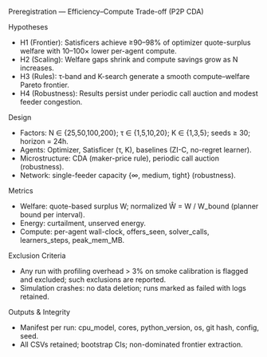 Preregistration — Efficiency–Compute Trade-off (P2P CDA)

Hypotheses
- H1 (Frontier): Satisficers achieve ≥90–98% of optimizer quote-surplus welfare with 10–100× lower per-agent compute.
- H2 (Scaling): Welfare gaps shrink and compute savings grow as N increases.
- H3 (Rules): τ-band and K-search generate a smooth compute–welfare Pareto frontier.
- H4 (Robustness): Results persist under periodic call auction and modest feeder congestion.

Design
- Factors: N ∈ {25,50,100,200}; τ ∈ {1,5,10,20}; K ∈ {1,3,5}; seeds ≥ 30; horizon = 24h.
- Agents: Optimizer, Satisficer (τ, K), baselines (ZI-C, no-regret learner).
- Microstructure: CDA (maker-price rule), periodic call auction (robustness).
- Network: single-feeder capacity {∞, medium, tight} (robustness).

Metrics
- Welfare: quote-based surplus W; normalized Ŵ = W / W_bound (planner bound per interval).
- Energy: curtailment, unserved energy.
- Compute: per-agent wall-clock, offers_seen, solver_calls, learners_steps, peak_mem_MB.

Exclusion Criteria
- Any run with profiling overhead > 3% on smoke calibration is flagged and excluded; such exclusions are reported.
- Simulation crashes: no data deletion; runs marked as failed with logs retained.

Outputs & Integrity
- Manifest per run: cpu_model, cores, python_version, os, git hash, config, seed.
- All CSVs retained; bootstrap CIs; non-dominated frontier extraction.

